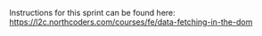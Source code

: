 Instructions for this sprint can be found here: 
https://l2c.northcoders.com/courses/fe/data-fetching-in-the-dom